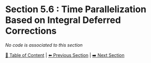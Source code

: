 # Section 5.6 : Time Parallelization Based on Integral Deferred Corrections

_No code is associated to this section_

[:book: Table of Content](../../README.md) | [:arrow_left: Previous Section](../sec5.5/README.md) | [:arrow_right: Next Section](../sec5.7/README.md)